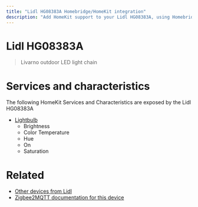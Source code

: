 ```yaml
---
title: "Lidl HG08383A Homebridge/HomeKit integration"
description: "Add HomeKit support to your Lidl HG08383A, using Homebridge, Zigbee2MQTT and homebridge-z2m."
---
```

<!---
This file has been GENERATED using src/docgen/docgen.ts
DO NOT EDIT THIS FILE MANUALLY!
-->
# Lidl HG08383A
> Livarno outdoor LED light chain


# Services and characteristics
The following HomeKit Services and Characteristics are exposed by
the Lidl HG08383A

* [Lightbulb](../../light.md)
  * Brightness
  * Color Temperature
  * Hue
  * On
  * Saturation


# Related
* [Other devices from Lidl](../index.md#lidl)
* [Zigbee2MQTT documentation for this device](https://www.zigbee2mqtt.io/devices/HG08383A.html)